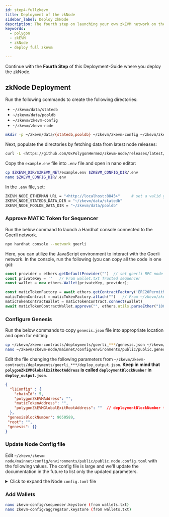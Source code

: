 ```yaml
---
id: step4-fullzkevm
title: Deployment of the zkNode
sidebar_label: Deploy zkNode
description: The fourth step on launching your own zkEVM network on the Goerli testnet.
keywords:
  - polygon
  - zkEVM
  - zkNode
  - deploy full zkevm

---
```


Continue with the **Fourth Step** of this Deployment-Guide where you deploy the zkNode.



## zkNode Deployment

Run the following commands to create the following directories:

- `~/zkevm/data/statedb`
- `~/zkevm/data/pooldb`
- `~/zkevm/zkevm-config`
- `~/zkevm/zkevm-node`

```bash
mkdir -p ~/zkevm/data/{statedb,pooldb} ~/zkevm/zkevm-config ~/zkevm/zkevm-node
```

Next, populate the directories by fetching data from latest node releases:

```bash
curl -L <https://github.com/0xPolygonHermez/zkevm-node/releases/latest/download/$ZKEVM_NET.zip> > $ZKEVM_NET.zip && unzip -o $ZKEVM_NET.zip -d $ZKEVM_DIR && rm $ZKEVM_NET.zip
```

Copy the `example.env` file into `.env` file and open in nano editor:

```bash
cp $ZKEVM_DIR/$ZKEVM_NET/example.env $ZKEVM_CONFIG_DIR/.env
nano $ZKEVM_CONFIG_DIR/.env
```

In the `.env` file, set:

```bash
ZKEVM_NODE_ETHERMAN_URL = "<http://localhost:8845>"     # set a valid goerli RPC node
ZKEVM_NODE_STATEDB_DATA_DIR = "~/zkevm/data/statedb"
ZKEVM_NODE_POOLDB_DATA_DIR = "~/zkevm/data/pooldb"
```



### Approve MATIC Token for Sequencer

Run the below command to launch a Hardhat console connected to the Goerli network.

```bash
npx hardhat console --network goerli
```

Here, you can utilize the JavaScript environment to interact with the Goerli network. In the console, run the following (you can copy all the code in one go):

```js
const provider = ethers.getDefaultProvider("")  // set goerli RPC node
const privateKey = ''   // From wallet.txt Trusted sequencer
const wallet = new ethers.Wallet(privateKey, provider);

const maticTokenFactory = await ethers.getContractFactory('ERC20PermitMock', provider);
maticTokenContract = maticTokenFactory.attach("")   // From ~/zkevm/zkevm-contract/deployments/goerly_***/deploy_output.json maticTokenAddress
maticTokenContractWallet = maticTokenContract.connect(wallet)
await maticTokenContractWallet.approve("", ethers.utils.parseEther("100.0"))    // From ~/zkevm/zkevm-contract/deployments/goerly_***/deploy_output.json polygonZkEVMAddress
```



### Configure Genesis

Run the below commands to copy `genesis.json` file into appropriate location and open for editing:

```bash
cp ~/zkevm/zkevm-contracts/deployments/goerli_***/genesis.json ~/zkevm/zkevm-node/mainnet/config/environments/public/public.genesis.config.json
nano ~/zkevm/zkevm-node/mainnet/config/environments/public/public.genesis.config.json
```

Edit the file changing the following parameters from `~/zkevm/zkevm-contracts/deployments/goerli_***/deploy_output.json`. **Keep in mind that `polygonZkEVMGlobalExitRootAddress` is called `deploymentBlockNumber` in `deploy_output.json`**.

```json
{
  "l1Config" : {
    "chainId": 5,
    "polygonZkEVMAddress": "",
    "maticTokenAddress": "",
    "polygonZkEVMGlobalExitRootAddress": ""  // deploymentBlockNumber from ~/zkevm/zkevm-contracts/deployments/goerli_***/deploy_output.json
  },
 "genesisBlockNumber": 9050589,
 "root": "",
 "genesis": {}
}
```



### Update Node Config file

Edit `~/zkevm/zkevm-node/mainnet/config/environments/public/public.node.config.toml` with the following values. The config file is large and we'll update the documentation in the future to list only the updated parameters.

<details>
<summary>Click to expand the Node <code>config.toml</code> file</summary>

```bash
IsTrustedSequencer = true
[Log]
Environment = "development"
Level = "info"
Outputs = ["stderr"]

[StateDB]
User = "state_user"
Password = "state_password"
Name = "state_db"
Host = "zkevm-state-db"
Port = "5432"
EnableLog = false
MaxConns = 200

[Pool]
FreeClaimGasLimit = 1500000
MaxTxBytesSize=30132
MaxTxDataBytesSize=30000
DefaultMinGasPriceAllowed = 1000000000
MinAllowedGasPriceInterval = "5m"
PollMinAllowedGasPriceInterval = "15s"
        [Pool.DB]
        User = "pool_user"
        Password = "pool_password"
        Name = "pool_db"
        Host = "zkevm-pool-db"
        Port = "5432"
        EnableLog = false
        MaxConns = 200

[Etherman]
URL = ""    # put a valid Goerli node
MultiGasProvider = false
L1URL = ""  # put a valid Goerli node
L2URLs = ["http://zkevm-rpc:8545"]
        [Etherman.Etherscan]
                ApiKey = ""     # Etherscan api key

[RPC]
Host = "0.0.0.0"
Port = 8545
ReadTimeoutInSec = 60
WriteTimeoutInSec = 60
MaxRequestsPerIPAndSecond = 5000
SequencerNodeURI = ""
BroadcastURI = "http://3.144.195.147:61090"
DefaultSenderAddress = "0x1111111111111111111111111111111111111111"
EnableL2SuggestedGasPricePolling = true
        [RPC.WebSockets]
                Enabled = true
                Port = 8546

[Synchronizer]
SyncInterval = "2s"
SyncChunkSize = 100
trustedSequencerURL = ""

[MTClient]
URI = "zkevm-executor:50061"

[Executor]
URI = "zkevm-executor:50071"

[Metrics]
Host = "0.0.0.0"
Port = 9091
Enabled = true
ProfilingHost = "0.0.0.0"
ProfilingPort = 6060
ProfilingEnabled = false

[Sequencer]
WaitPeriodPoolIsEmpty = "1s"
WaitPeriodSendSequence = "15s"
LastBatchVirtualizationTimeMaxWaitPeriod = "10s"
BlocksAmountForTxsToBeDeleted = 100
FrequencyToCheckTxsForDelete = "12h"
MaxTxsPerBatch = 150
MaxBatchBytesSize = 129848
MaxCumulativeGasUsed = 30000000
MaxKeccakHashes = 468
MaxPoseidonHashes = 279620
MaxPoseidonPaddings = 149796
MaxMemAligns = 262144
MaxArithmetics = 262144
MaxBinaries = 262144
MaxSteps = 8388608
WeightBatchBytesSize = 1
WeightCumulativeGasUsed = 1
WeightKeccakHashes = 1
WeightPoseidonHashes = 1
WeightPoseidonPaddings = 1
WeightMemAligns = 1
WeightArithmetics = 1
WeightBinaries = 1
WeightSteps = 1
TxLifetimeCheckTimeout = "10m"
MaxTxLifetime = "3h"
MaxTxSizeForL1 = 131072
        [Sequencer.Finalizer]
                GERDeadlineTimeoutInSec = "2s"
                ForcedBatchDeadlineTimeoutInSec = "60s"
                SendingToL1DeadlineTimeoutInSec = "20s"
                SleepDurationInMs = "100ms"
                ResourcePercentageToCloseBatch = 10
                GERFinalityNumberOfBlocks = 0
                ClosingSignalsManagerWaitForCheckingL1Timeout = "10s"
                ClosingSignalsManagerWaitForCheckingGER = "10s"
                ClosingSignalsManagerWaitForCheckingForcedBatches = "10s"
                ForcedBatchesFinalityNumberOfBlocks = 0
                TimestampResolution = "15s"
        [Sequencer.DBManager]
                PoolRetrievalInterval = "500ms"
        [Sequencer.Worker]
                ResourceCostMultiplier = 1000

[SequenceSender]
WaitPeriodSendSequence = "5s"
LastBatchVirtualizationTimeMaxWaitPeriod = "5s"
MaxTxSizeForL1 = 131072
SenderAddress = "0x225c96B7dB4223f0244DcfC833e0bB9f40a948E4"
PrivateKeys = [{Path = "/pk/sequencer.keystore", Password = "password"}]

[Aggregator]
Host = "0.0.0.0"
Port = 50081
ForkId = 4
RetryTime = "5s"
VerifyProofInterval = "30s"
TxProfitabilityCheckerType = "acceptall"
TxProfitabilityMinReward = "1.1"
ProofStatePollingInterval = "5s"
SenderAddress = ""  # trustedAggregator from deploy_output.json
CleanupLockedProofsInterval = "2m"
GeneratingProofCleanupThreshold = "10m"

[EthTxManager]
ForcedGas = 0
PrivateKeys = [
        {Path = "/pk/sequencer.keystore", Password = "password"},
        {Path = "/pk/aggregator.keystore", Password = "password"}
]

[Database]
Database = "postgres"
User = "test_user"
Password = "test_password"
Name = "test_db"
Host = "zkevm-bridge-db"
Port = "5435"
MaxConns = 20

[BridgeController]
Store = "postgres"
Height = 32

[BridgeServer]
GRPCPort = "9090"
HTTPPort = "8080"

[NetworkConfig]
GenBlockNumber = 000000     # deploymentBlockNumber from deploy_output.json
PolygonZkEVMAddress = ""    # polygonZkEVMAddress from deploy_output.json
PolygonBridgeAddress = ""   # PolygonZkEVMBridge from genesis.json
PolygonZkEVMGlobalExitRootAddress = ""   # polygonZkEVMGlobalExitRootAddress from deploy_output.json
MaticTokenAddress = ""      # maticTokenAddress from deploy_output.json
L2PolygonBridgeAddresses = [""]         # PolygonZkEVMBridge from genesis.json
L1ChainID = 5               # Goerli chainID

[L2GasPriceSuggester]
Type = "default"
DefaultGasPriceWei = 100000000

[ClaimTxManager]
FrequencyToMonitorTxs = "1s"
PrivateKey = {Path = "/pk/sequencer.keystore", Password = "password"}
Enabled = true
```
</details>



### Add Wallets

```bash
nano zkevm-config/sequencer.keystore (from wallets.txt)
nano zkevm-config/aggregator.keystore (from wallets.txt)
```



